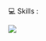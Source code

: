 💻 Skills :








<a href="https://visitcount.itsvg.in">
  <img src="https://visitcount.itsvg.in/api?id=DiarTor&label=Profile%20Views&color=12&icon=5&pretty=true" />
</a>
